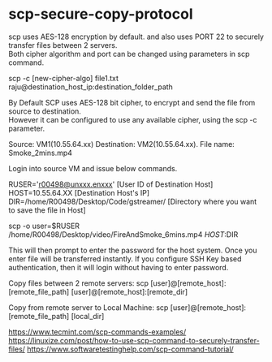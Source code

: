 # scp-secure-copy-protocol

scp uses AES-128 encryption by default. and also uses PORT 22 to securely transfer files between 2 servers.  
Both cipher algorithm and port can be changed using parameters in scp command.

scp -c [new-cipher-algo] file1.txt raju@destination_host_ip:destination_folder_path

By Default SCP uses AES-128 bit cipher, to encrypt and send the file from source to destination.  
However it can be configured to use any available cipher, using the scp -c parameter. 

Source:      VM1(10.55.64.xx) 
Destination: VM2(10.55.64.xx).
File name:   Smoke_2mins.mp4

Login into source VM and issue below commands.

RUSER='r00498@unxxx.enxxx'            [User ID of Destination Host]
HOST=10.55.64.XX                      [Destination Host's IP]
DIR=/home/R00498/Desktop/Code/gstreamer/         [Directory where you want to save the file in Host] 

scp -o user=$RUSER /home/R00498/Desktop/video/FireAndSmoke_6mins.mp4 $HOST:$DIR

This will then prompt to enter the password for the host system.  Once you enter file will be transferred instantly.
If you configure SSH Key based authentication, then it will login without having to enter password.

Copy files between 2 remote servers:
scp [user]@[remote_host]:[remote_file_path] [user]@[remote_host]:[remote_dir]

Copy from remote server to Local Machine:
scp [user]@[remote_host]:[remote_file_path] [local_dir]


https://www.tecmint.com/scp-commands-examples/
https://linuxize.com/post/how-to-use-scp-command-to-securely-transfer-files/
https://www.softwaretestinghelp.com/scp-command-tutorial/
